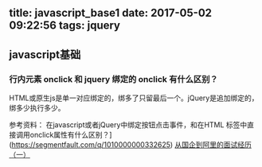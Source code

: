 title: javascript_base1
date: 2017-05-02 09:22:56
tags: jquery
---

## javascript基础

### 行内元素 onclick 和 jquery 绑定的 onclick 有什么区别？

HTML或原生js是单一对应绑定的，绑多了只留最后一个。jQuery是追加绑定的，绑多少执行多少。

参考资料：
在javascript或者jQuery中绑定按钮点击事件，和在HTML 标签中直接调用onclick属性有什么区别？](https://segmentfault.com/q/1010000000332625)
[从国企到阿里的面试经历（一）](http://www.cnblogs.com/shi0090/p/6793341.html)
